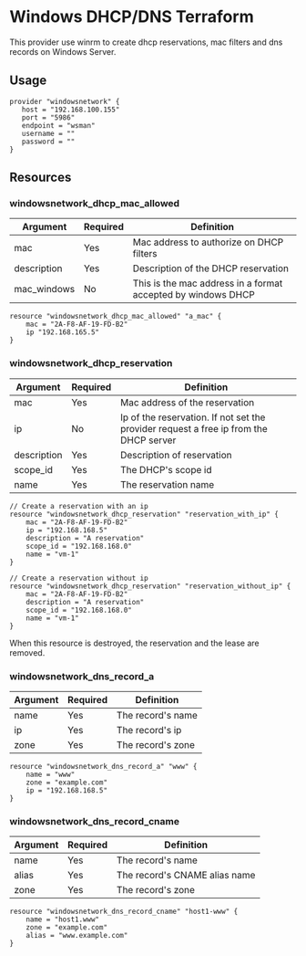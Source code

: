 # Windows DHCP/DNS Terraform

This provider use winrm to create dhcp reservations, mac filters and dns records on Windows Server.

## Usage

```hcl
provider "windowsnetwork" {
   host = "192.168.100.155"
   port = "5986"
   endpoint = "wsman"
   username = ""
   password = ""
}
```

## Resources

### windowsnetwork_dhcp_mac_allowed

| Argument    | Required | Definition                                                   |
| ----------- | -------- | ------------------------------------------------------------ |
| mac         | Yes      | Mac address to authorize on DHCP filters                     |
| description | Yes      | Description of the DHCP reservation                          |
| mac_windows | No       | This is the mac address in a format accepted by windows DHCP |

```hcl
resource "windowsnetwork_dhcp_mac_allowed" "a_mac" {
    mac = "2A-F8-AF-19-FD-B2"
    ip "192.168.165.5"
}
```

### windowsnetwork_dhcp_reservation

| Argument    | Required | Definition                                                                            |
| ----------- | -------- | ------------------------------------------------------------------------------------- |
| mac         | Yes      | Mac address of the reservation                                                        |
| ip          | No       | Ip of the reservation. If not set the provider request a free ip from the DHCP server |
| description | Yes      | Description of reservation                                                            |
| scope_id    | Yes      | The DHCP's scope id                                                                   |
| name        | Yes      | The reservation name                                                                  |

```hcl
// Create a reservation with an ip
resource "windowsnetwork_dhcp_reservation" "reservation_with_ip" {
    mac = "2A-F8-AF-19-FD-B2"
    ip = "192.168.168.5"
    description = "A reservation"
    scope_id = "192.168.168.0"
    name = "vm-1"
}

// Create a reservation without ip
resource "windowsnetwork_dhcp_reservation" "reservation_without_ip" {
    mac = "2A-F8-AF-19-FD-B2"
    description = "A reservation"
    scope_id = "192.168.168.0"
    name = "vm-1"
}
```

When this resource is destroyed, the reservation and the lease are removed.

### windowsnetwork_dns_record_a

| Argument | Required | Definition        |
| -------- | -------- | ----------------- |
| name     | Yes      | The record's name |
| ip       | Yes      | The record's ip   |
| zone     | Yes      | The record's zone |

```hcl
resource "windowsnetwork_dns_record_a" "www" {
    name = "www"
    zone = "example.com"
    ip = "192.168.168.5"
}
```

### windowsnetwork_dns_record_cname

| Argument | Required | Definition                    |
| -------- | -------- | ----------------------------- |
| name     | Yes      | The record's name             |
| alias    | Yes      | The record's CNAME alias name |
| zone     | Yes      | The record's zone             |

```hcl
resource "windowsnetwork_dns_record_cname" "host1-www" {
    name = "host1.www"
    zone = "example.com"
    alias = "www.example.com"
}
```
